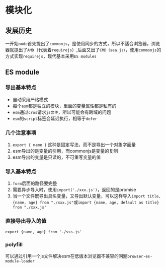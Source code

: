 # 模块化

## 发展历史

一开始`node`首先提出了`commonjs`，是使用同步的方式，所以不适合浏览器，浏览器就提出了`AMD`（代表着`requirejs`）,后面又出了`CMD（sea.js）`，使用`commonjs`的方式实现`requirejs`，现代基本采用`ES modules`


## ES module

### 导出基本特点

- 自动采用严格模式
- 每个`esm`都是独立的模块，里面的变量属性都是私有的
- `esm`通过`cros`请求`js文件`，所以可能会有跨域的问题
- `esm`的`script`标签会延迟执行，相等于`defer` 

### 几个注意事项

1. `export { name }` 这种是固定写法，而不是导出一个对象字面量
2. esm导出的是变量的引用，而commonjs是变量的复制
3. esm导出的变量是只读的，不可重写变量的值

### 导入基本特点

1. `form`后面的路径要完整
2. 需要异步导入时，使用`import('./xxx.js')`，返回的是promise
3. 当一个文件既导出具名变量，又导出默认变量，可以这样导入`import title, {name, age} from "./xxx.js"`或`import {name, age, default as title} from "./xxx.js"`

### 直接导出导入的值

```export {name, age} from './sss.js'```

### polyfill

可以通过引用一个js文件解决esm在低版本浏览器不兼容的问题```browser-es-module-loader```
